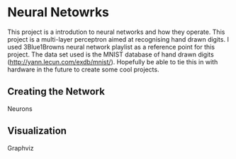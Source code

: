 # Neural Netowrks

This project is a introdution to neural networks and how they operate. This project is a multi-layer perceptron aimed at recognising hand drawn digits. I used 3Blue1Browns neural network playlist as a reference point for this project. The data set used is the MNIST database of hand drawn digits (http://yann.lecun.com/exdb/mnist/). Hopefully be able to tie this in with hardware in the future to create some cool projects.

## Creating the Network

Neurons


##

##

##

## Visualization
Graphviz

